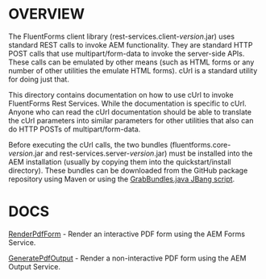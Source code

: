 OVERVIEW
========

The FluentForms client library (rest-services.client-*version*.jar) uses standard REST calls to invoke AEM 
functionality.  They are standard HTTP POST calls that use multipart/form-data to invoke the server-side APIs. 
These calls can be emulated by other means (such as HTML forms or any number of other utilities the emulate HTML 
forms).  cUrl is a standard utility for doing just that.

This directory contains documentation on how to use cUrl to invoke FluentForms Rest Services.  While the 
documentation is specific to cUrl.  Anyone who can read the cUrl documentation should be able to translate 
the cUrl parameters into similar parameters for other utilities that also can do HTTP POSTs of multipart/form-data.

Before executing the cUrl calls, the two bundles (fluentforms.core-*version*.jar and 
rest-services.server-*version*.jar) must be installed into the AEM installation (usually by copying 
them into the quickstart/install directory).  These bundles can be downloaded from the GitHub package 
repository using Maven or using the [GrabBundles.java JBang script](../jbang_scripts/GrabBundles.java).

DOCS
====

[RenderPdfForm](./RenderPdfForm.md) - Render an interactive PDF form using the AEM Forms Service.

[GeneratePdfOutput](./GeneratePdfOutput.md) - Render a non-interactive PDF form using the AEM Output Service.